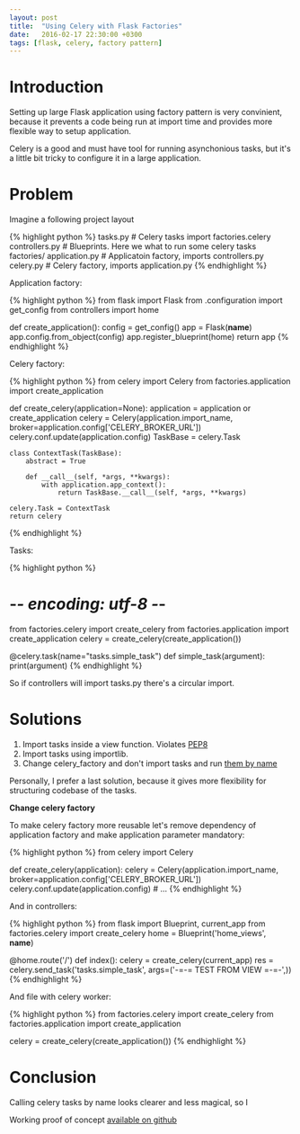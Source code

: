 ```yaml
---
layout: post
title:  "Using Celery with Flask Factories"
date:   2016-02-17 22:30:00 +0300
tags: [flask, celery, factory pattern]
---
```


# Introduction #

Setting up large Flask application using factory pattern is very convinient, because it prevents a code being run at import time and provides more flexible way to setup application. 

Celery is a good and must have tool for running asynchonious tasks, but it's a little bit tricky to configure it in a large application. 


# Problem #

Imagine a following project layout

{% highlight python %}
tasks.py             # Celery tasks import factories.celery
controllers.py       # Blueprints. Here we what to run some celery tasks
factories/
    application.py   # Applicatoin factory, imports controllers.py
    celery.py        # Celery factory, imports application.py
{% endhighlight %}

 Application factory:

{% highlight python %}
from flask import Flask
from .configuration import get_config
from controllers import home

def create_application():
    config = get_config()
    app = Flask(__name__)
    app.config.from_object(config)
    app.register_blueprint(home)
    return app 
{% endhighlight %}

Celery factory:

{% highlight python %}
from celery import Celery
from factories.application import create_application

def create_celery(application=None):
    application = application or create_application
    celery = Celery(application.import_name,
                    broker=application.config['CELERY_BROKER_URL'])
    celery.conf.update(application.config)
    TaskBase = celery.Task

    class ContextTask(TaskBase):
        abstract = True

        def __call__(self, *args, **kwargs):
            with application.app_context():
                return TaskBase.__call__(self, *args, **kwargs)

    celery.Task = ContextTask
    return celery
{% endhighlight %}

Tasks:

{% highlight python %}
# -*- encoding: utf-8 -*-
from factories.celery import create_celery
from factories.application import create_application
celery = create_celery(create_application())


@celery.task(name="tasks.simple_task")
def simple_task(argument):
    print(argument)
{% endhighlight %}

So if controllers will import tasks.py there's a circular import.


# Solutions #

1. Import tasks inside a view function. Violates [PEP8](http://legacy.python.org/dev/peps/pep-0008/#imports)
1. Import tasks using importlib.
1. Change celery_factory and don't import tasks and run [them by name](http://docs.celeryproject.org/en/latest/faq.html#can-i-call-a-task-by-name)

Personally, I prefer a last solution, because it gives more flexibility for structuring codebase of the tasks.

**Change celery factory**

To make celery factory more reusable let's remove dependency of application factory and make application parameter mandatory:

{% highlight python %}
from celery import Celery

def create_celery(application):
    celery = Celery(application.import_name,
                    broker=application.config['CELERY_BROKER_URL'])
    celery.conf.update(application.config)
  	# ...
{% endhighlight %}

And in controllers:

{% highlight python %}
from flask import Blueprint, current_app
from factories.celery import create_celery
home = Blueprint('home_views', __name__)

@home.route('/')
def index():
    celery = create_celery(current_app)
    res = celery.send_task('tasks.simple_task', args=('-=-= TEST FROM VIEW =-=-',))
{% endhighlight %}

And file with celery worker:

{% highlight python %}
from factories.celery import create_celery
from factories.application import create_application

celery = create_celery(create_application())
{% endhighlight %}

# Conclusion #

Calling celery tasks by name looks clearer and less magical, so I 

Working proof of concept [available on github](https://github.com/citizen-stig/celery-with-flask-factories)
